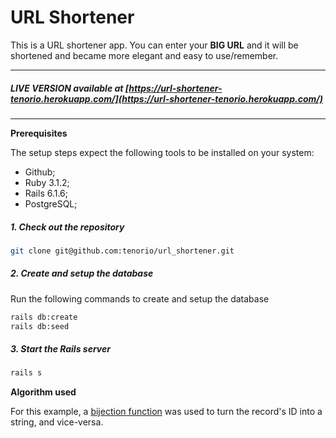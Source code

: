 # URL Shortener

This is a URL shortener app. You can enter your **BIG URL** and it will be shortened and became more elegant and easy to use/remember.

---
##### LIVE VERSION available at [https://url-shortener-tenorio.herokuapp.com/](https://url-shortener-tenorio.herokuapp.com/)

---

**Prerequisites**

The setup steps expect the following tools to be installed on your system:

* Github;
* Ruby 3.1.2;
* Rails 6.1.6;
* PostgreSQL;


##### 1. Check out the repository
```bash
git clone git@github.com:tenorio/url_shortener.git
```

##### 2. Create and setup the database
Run the following commands to create and setup the database
```bash
rails db:create
rails db:seed
```

##### 3. Start the Rails server
```bash
rails s
```

**Algorithm used**

For this example, a [bijection function](https://en.wikipedia.org/wiki/Bijection) was used to turn the record's ID 
into a string, and vice-versa.
